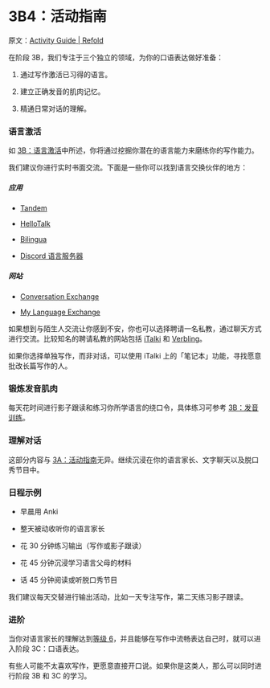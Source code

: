# 3B4：活动指南

原文：[Activity Guide | Refold](https://refold.la/roadmap/stage-3/b/activity-guide)

在阶段 3B，我们专注于三个独立的领域，为你的口语表达做好准备：

1. 通过写作激活已习得的语言。

2. 建立正确发音的肌肉记忆。

3. 精通日常对话的理解。

### 语言激活

如 [3B：语言激活](https://refold.la/roadmap/stage-3/b/language-activation)中所述，你将通过挖掘你潜在的语言能力来磨练你的写作能力。

我们建议你进行实时书面交流。下面是一些你可以找到语言交换伙伴的地方：

##### 应用

- [Tandem](https://www.tandem.net/)

- [HelloTalk](https://brc.hellotalk.com/refold)

- [Bilingua](https://bilingua.io/)

- [Discord 语言服务器](https://www.reddit.com/r/languagelearning/comments/5m5426/discord_language_learning_servers_masterlist/)

##### 网站

- [Conversation Exchange](https://www.conversationexchange.com/)

- [My Language Exchange](https://www.mylanguageexchange.com/)

如果想到与陌生人交流让你感到不安，你也可以选择聘请一名私教，通过聊天方式进行交流。比较知名的聘请私教的网站包括 [iTalki](http://go.italki.com/refold) 和 [Verbling](https://www.verbling.com/)。

如果你选择单独写作，而非对话，可以使用 iTalki 上的「笔记本」功能，寻找愿意批改长篇写作的人。

### 锻炼发音肌肉

每天花时间进行影子跟读和练习你所学语言的绕口令，具体练习可参考 [3B：发音训练](https://refold.la/roadmap/stage-3/b/pronunciation-training)。

### 理解对话

这部分内容与 [3A：活动指南](https://refold.la/roadmap/stage-3/a/activity-guide)无异。继续沉浸在你的语言家长、文字聊天以及脱口秀节目中。

### 日程示例

- 早晨用 Anki

- 整天被动收听你的语言家长

- 花 30 分钟练习输出（写作或影子跟读）

- 花 45 分钟沉浸学习语言父母的材料

- 话 45 分钟阅读或听脱口秀节目

我们建议每天交替进行输出活动，比如一天专注写作，第二天练习影子跟读。

### 进阶

当你对语言家长的理解达到[等级 6](https://refold.la/roadmap/stage-2/a/levels-of-comprehension#Level-6-Automatic)，并且能够在写作中流畅表达自己时，就可以进入阶段 3C：口语表达。

有些人可能不太喜欢写作，更愿意直接开口说。如果你是这类人，那么可以同时进行阶段 3B 和 3C 的学习。